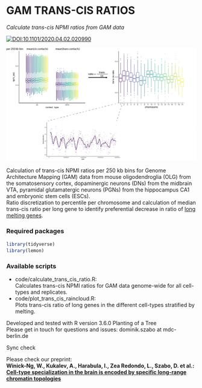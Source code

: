 # GAM TRANS-CIS RATIOS

_Calculate trans-cis NPMI ratios from GAM data_

[![DOI:10.1101/2020.04.02.020990](http://img.shields.io/badge/DOI-10.1101/2020.04.02.020990-B31B1B.svg)](https://www.biorxiv.org/content/10.1101/2020.04.02.020990v1)  

<img src="./data/trans_cis_schematic.png" width="900">

Calculation of trans-cis NPMI ratios per 250 kb bins for Genome Architecture Mapping (GAM) data from mouse oligodendroglia (OLG) from the somatosensory cortex, dopaminergic neurons (DNs) from the midbrain VTA, pyramidal glutamatergic neurons (PGNs) from the hippocampus CA1 and embryonic stem cells (ESCs).  
Ratio discretization to percentile per chromosome and calculation of median trans-cis ratio per long gene to identify preferential decrease in ratio of [long melting genes](https://www.biorxiv.org/content/10.1101/2020.04.02.020990v1). 


### Required packages
```r
library(tidyverse)
library(lemon)
```

### Available scripts
- code/calculate_trans_cis_ratio.R:  
   Calculates trans-cis NPMI ratios for GAM data genome-wide for all cell-types and replicates.   
- code/plot_trans_cis_raincloud.R:  
   Plots trans-cis ratio of long genes in the different cell-types stratified by melting.   


Developed and tested with R version 3.6.0 Planting of a Tree  
Please get in touch for questions and issues: dominik.szabo at mdc-berlin.de

Sync check

Please check our preprint:  
__Winick-Ng, W., Kukalev, A., Harabula, I., Zea Redondo, L., Szabo, D. et al.:  
[Cell-type specialization in the brain is encoded by specific long-range chromatin topologies](https://www.biorxiv.org/content/10.1101/2020.04.02.020990v1)__


